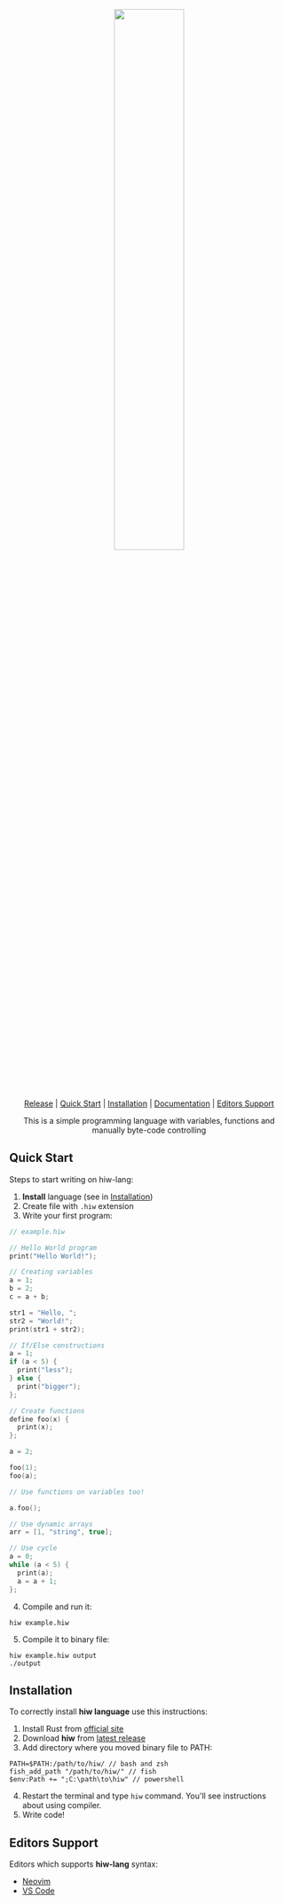 <div align="center">
  <picture>
    <source media="(prefers-color-scheme: dark)" srcset="https://github.com/mealet/hiw/assets/110933288/dc24f25f-707e-472d-8305-f66a6d147670">
    <source media="(prefers-color-scheme: light)" srcset="https://github.com/mealet/hiw/assets/110933288/0cf160ac-ec86-4e24-8b15-05d732c712a6">
    <img src="https://github.com/mealet/hiw/assets/110933288/0cf160ac-ec86-4e24-8b15-05d732c712a6" width="50%"/>
  </picture>

  [Release] | [Quick Start] | [Installation] | [Documentation] | [Editors Support]

  This is a simple programming language with variables, functions and manually byte-code controlling
</div>

[Release]: https://github.com/mealet/hiw/releases/latest
[Installation]: https://github.com/mealet/hiw/new/master?filename=README.md#installation
[Quick Start]: https://github.com/mealet/hiw/new/master?filename=README.md#quick-start
[Documentation]: https://github.com/mealet/hiw
[Editors Support]: https://github.com/mealet/hiw/new/master?filename=README.md#editors-support

## Quick Start
Steps to start writing on hiw-lang:
1. **Install** language (see in [Installation])
2. Create file with `.hiw` extension
3. Write your first program:

```cpp
// example.hiw

// Hello World program
print("Hello World!");

// Creating variables
a = 1;
b = 2;
c = a + b;

str1 = "Hello, ";
str2 = "World!";
print(str1 + str2);

// If/Else constructions
a = 1;
if (a < 5) {
  print("less");
} else {
  print("bigger");
};

// Create functions
define foo(x) {
  print(x);
};

a = 2;

foo(1);
foo(a);

// Use functions on variables too!

a.foo();

// Use dynamic arrays
arr = [1, "string", true];

// Use cycle
a = 0;
while (a < 5) {
  print(a);
  a = a + 1;
};
```
4. Compile and run it:
```
hiw example.hiw
```
5. Compile it to binary file:
```
hiw example.hiw output
./output
```

## Installation
To correctly install **hiw language** use this instructions:
1. Install Rust from [official site](https://www.rust-lang.org/)
2. Download **hiw** from [latest release][Release]
3. Add directory where you moved binary file to PATH:
```
PATH=$PATH:/path/to/hiw/ // bash and zsh
fish_add_path "/path/to/hiw/" // fish
$env:Path += ";C:\path\to\hiw" // powershell 
```
4. Restart the terminal and type `hiw` command. You'll see instructions about using compiler.
5. Write code!

## Editors Support
Editors which supports **hiw-lang** syntax:
* [Neovim](https://github.com/mealet/hiw/blob/master/syntax-highlight/neovim/Neovim%20Syntax%20Support.md)
* [VS Code](https://marketplace.visualstudio.com/items?itemName=mealet.hiw-language)
